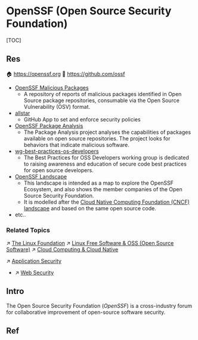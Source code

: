 # OpenSSF (Open Source Security Foundation)

[TOC]



## Res
🏠 https://openssf.org
🚧 https://github.com/ossf
- [OpenSSF Malicious Packages](https://github.com/ossf/malicious-packages)
	- A repository of reports of malicious packages identified in Open Source package repositories, consumable via the Open Source Vulnerability (OSV) format.
- [allstar](https://github.com/ossf/allstar)
	- GitHub App to set and enforce security policies
- [OpenSSF Package Analysis](https://github.com/ossf/package-analysis)
	- The Package Analysis project analyses the capabilities of packages available on open source repositories. The project looks for behaviors that indicate malicious software.
- [wg-best-practices-os-developers](https://github.com/ossf/wg-best-practices-os-developers)
	- The Best Practices for OSS Developers working group is dedicated to raising awareness and education of secure code best practices for open source developers.
- [OpenSSF Landscape](https://github.com/ossf/ossf-landscape)
	- This landscape is intended as a map to explore the OpenSSF Ecosystem, and also shows the member companies of the Open Source Security Foundation.
	- It is modelled after the [Cloud Native Computing Foundation (CNCF) landscape](https://landscape.cncf.io/) and based on the same open source code.
- etc..


### Related Topics
↗ [The Linux Foundation](../../../../🔑%20CS%20Core/🥷🏼%20Operating%20Systems%20(Engineering%20Part)/Linux%20(Derived%20From%20UNIX%20Family)/The%20Linux%20Foundation.md)
↗ [Linux Free Software & OSS (Open Source Software)](../../../../🔑%20CS%20Core/🥷🏼%20Operating%20Systems%20(Engineering%20Part)/Linux%20(Derived%20From%20UNIX%20Family)/Linux%20Free%20Software%20&%20OSS%20(Open%20Source%20Software)/Linux%20Free%20Software%20&%20OSS%20(Open%20Source%20Software).md)
↗ [Cloud Computing & Cloud Native](../../../../Software%20Engineering/☁️%20Cloud%20Computing%20&%20Cloud%20Native/Cloud%20Computing%20&%20Cloud%20Native.md)

↗ [Application Security](../../../Application%20Security/Application%20Security.md)
- ↗ [Web Security](../../../Application%20Security/💉%20Web%20Security/Web%20Security.md)



## Intro
The Open Source Security Foundation (_OpenSSF_) is a cross-industry forum for collaborative improvement of open-source software security.



## Ref

